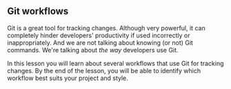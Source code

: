 ## Git workflows

Git is a great tool for tracking changes.
Although very powerful, it can completely hinder developers' productivity if used
incorrectly or inappropriately.
And we are not talking about knowing (or not) Git commands.
We're talking about _the way_ developers use Git.

In this lesson you will learn about several workflows that use Git for tracking changes.
By the end of the lesson, you will be able to identify which workflow best suits
your project and style.
